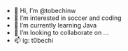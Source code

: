 - 👋 Hi, I’m @tobechinw
- 👀 I’m interested in soccer and coding
- 🌱 I’m currently learning Java
- 💞️ I’m looking to collaborate on ...
- 📫 ig: t0bechi

<!---
tobechinw/tobechinw is a ✨ special ✨ repository because its `README.md` (this file) appears on your GitHub profile.
You can click the Preview link to take a look at your changes.
--->
